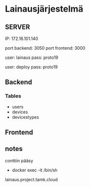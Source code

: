 # Lainausjärjestelmä

## SERVER

IP: 172.16.101.140

port backend: 3050
port frontend: 3000

user: lainaus
pass: proto19

user: deploy
pass: proto19

## Backend

### Tables

- users
- devices
- devicestypes

## Frontend

## notes

conttiin pääsy

- docker exec -it <mycontainer> /bin/sh

lainaus.project.tamk.cloud
